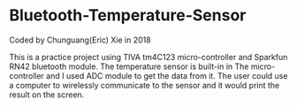 # Bluetooth-Temperature-Sensor

Coded by Chunguang(Eric) Xie in 2018

This is a practice project using TIVA tm4C123 micro-controller and Sparkfun RN42 bluetooth module.
The temperature sensor is built-in in The micro-controller and I used ADC module to get the data from it.
The user could use a computer to wirelessly communicate to the sensor and it would print the result on the screen.
